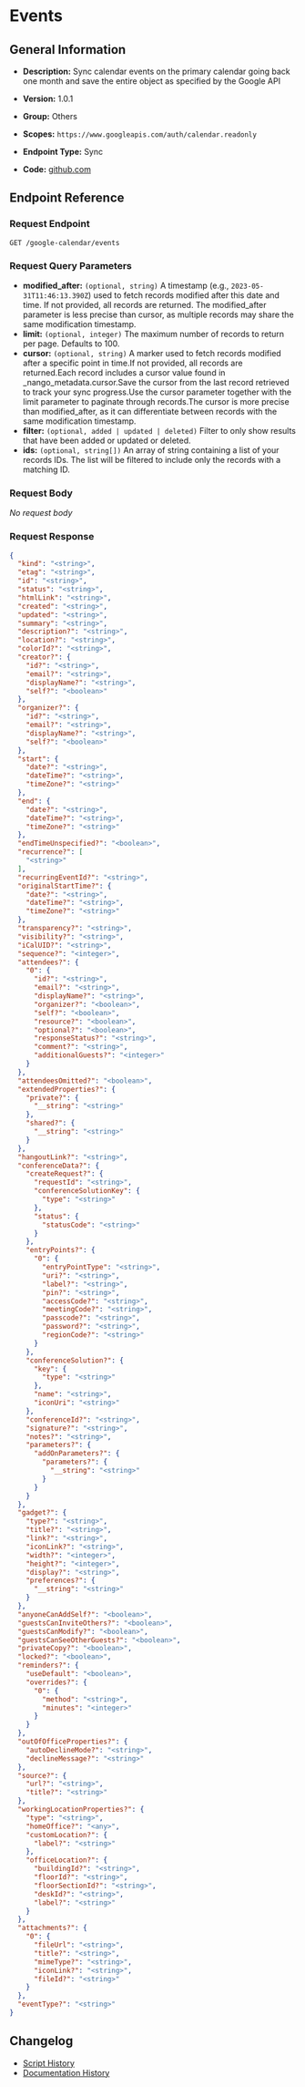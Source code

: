 <!-- BEGIN GENERATED CONTENT -->
# Events

## General Information

- **Description:** Sync calendar events on the primary calendar going back one month and
save the entire object as specified by the Google API

- **Version:** 1.0.1
- **Group:** Others
- **Scopes:** `https://www.googleapis.com/auth/calendar.readonly`
- **Endpoint Type:** Sync
- **Code:** [github.com](https://github.com/NangoHQ/integration-templates/tree/main/integrations/google-calendar/syncs/events.ts)


## Endpoint Reference

### Request Endpoint

`GET /google-calendar/events`

### Request Query Parameters

- **modified_after:** `(optional, string)` A timestamp (e.g., `2023-05-31T11:46:13.390Z`) used to fetch records modified after this date and time. If not provided, all records are returned. The modified_after parameter is less precise than cursor, as multiple records may share the same modification timestamp.
- **limit:** `(optional, integer)` The maximum number of records to return per page. Defaults to 100.
- **cursor:** `(optional, string)` A marker used to fetch records modified after a specific point in time.If not provided, all records are returned.Each record includes a cursor value found in _nango_metadata.cursor.Save the cursor from the last record retrieved to track your sync progress.Use the cursor parameter together with the limit parameter to paginate through records.The cursor is more precise than modified_after, as it can differentiate between records with the same modification timestamp.
- **filter:** `(optional, added | updated | deleted)` Filter to only show results that have been added or updated or deleted.
- **ids:** `(optional, string[])` An array of string containing a list of your records IDs. The list will be filtered to include only the records with a matching ID.

### Request Body

_No request body_

### Request Response

```json
{
  "kind": "<string>",
  "etag": "<string>",
  "id": "<string>",
  "status": "<string>",
  "htmlLink": "<string>",
  "created": "<string>",
  "updated": "<string>",
  "summary": "<string>",
  "description?": "<string>",
  "location?": "<string>",
  "colorId?": "<string>",
  "creator?": {
    "id?": "<string>",
    "email?": "<string>",
    "displayName?": "<string>",
    "self?": "<boolean>"
  },
  "organizer?": {
    "id?": "<string>",
    "email?": "<string>",
    "displayName?": "<string>",
    "self?": "<boolean>"
  },
  "start": {
    "date?": "<string>",
    "dateTime?": "<string>",
    "timeZone?": "<string>"
  },
  "end": {
    "date?": "<string>",
    "dateTime?": "<string>",
    "timeZone?": "<string>"
  },
  "endTimeUnspecified?": "<boolean>",
  "recurrence?": [
    "<string>"
  ],
  "recurringEventId?": "<string>",
  "originalStartTime?": {
    "date?": "<string>",
    "dateTime?": "<string>",
    "timeZone?": "<string>"
  },
  "transparency?": "<string>",
  "visibility?": "<string>",
  "iCalUID?": "<string>",
  "sequence?": "<integer>",
  "attendees?": {
    "0": {
      "id?": "<string>",
      "email?": "<string>",
      "displayName?": "<string>",
      "organizer?": "<boolean>",
      "self?": "<boolean>",
      "resource?": "<boolean>",
      "optional?": "<boolean>",
      "responseStatus?": "<string>",
      "comment?": "<string>",
      "additionalGuests?": "<integer>"
    }
  },
  "attendeesOmitted?": "<boolean>",
  "extendedProperties?": {
    "private?": {
      "__string": "<string>"
    },
    "shared?": {
      "__string": "<string>"
    }
  },
  "hangoutLink?": "<string>",
  "conferenceData?": {
    "createRequest?": {
      "requestId": "<string>",
      "conferenceSolutionKey": {
        "type": "<string>"
      },
      "status": {
        "statusCode": "<string>"
      }
    },
    "entryPoints?": {
      "0": {
        "entryPointType": "<string>",
        "uri?": "<string>",
        "label?": "<string>",
        "pin?": "<string>",
        "accessCode?": "<string>",
        "meetingCode?": "<string>",
        "passcode?": "<string>",
        "password?": "<string>",
        "regionCode?": "<string>"
      }
    },
    "conferenceSolution?": {
      "key": {
        "type": "<string>"
      },
      "name": "<string>",
      "iconUri": "<string>"
    },
    "conferenceId?": "<string>",
    "signature?": "<string>",
    "notes?": "<string>",
    "parameters?": {
      "addOnParameters?": {
        "parameters?": {
          "__string": "<string>"
        }
      }
    }
  },
  "gadget?": {
    "type?": "<string>",
    "title?": "<string>",
    "link?": "<string>",
    "iconLink?": "<string>",
    "width?": "<integer>",
    "height?": "<integer>",
    "display?": "<string>",
    "preferences?": {
      "__string": "<string>"
    }
  },
  "anyoneCanAddSelf?": "<boolean>",
  "guestsCanInviteOthers?": "<boolean>",
  "guestsCanModify?": "<boolean>",
  "guestsCanSeeOtherGuests?": "<boolean>",
  "privateCopy?": "<boolean>",
  "locked?": "<boolean>",
  "reminders?": {
    "useDefault": "<boolean>",
    "overrides?": {
      "0": {
        "method": "<string>",
        "minutes": "<integer>"
      }
    }
  },
  "outOfOfficeProperties?": {
    "autoDeclineMode?": "<string>",
    "declineMessage?": "<string>"
  },
  "source?": {
    "url?": "<string>",
    "title?": "<string>"
  },
  "workingLocationProperties?": {
    "type": "<string>",
    "homeOffice?": "<any>",
    "customLocation?": {
      "label?": "<string>"
    },
    "officeLocation?": {
      "buildingId?": "<string>",
      "floorId?": "<string>",
      "floorSectionId?": "<string>",
      "deskId?": "<string>",
      "label?": "<string>"
    }
  },
  "attachments?": {
    "0": {
      "fileUrl": "<string>",
      "title?": "<string>",
      "mimeType?": "<string>",
      "iconLink?": "<string>",
      "fileId?": "<string>"
    }
  },
  "eventType?": "<string>"
}
```

## Changelog

- [Script History](https://github.com/NangoHQ/integration-templates/commits/main/integrations/google-calendar/syncs/events.ts)
- [Documentation History](https://github.com/NangoHQ/integration-templates/commits/main/integrations/google-calendar/syncs/events.md)

<!-- END  GENERATED CONTENT -->

